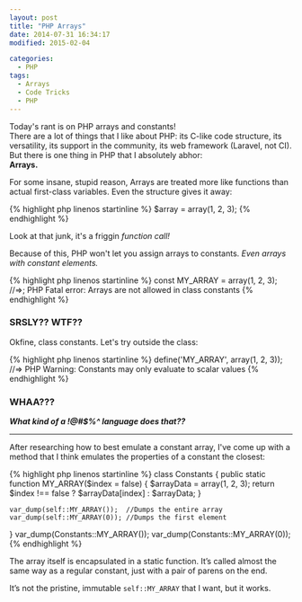 ```yaml
---
layout: post
title: "PHP Arrays"
date: 2014-07-31 16:34:17
modified: 2015-02-04

categories:
  - PHP
tags:
  - Arrays
  - Code Tricks
  - PHP
---
```

Today's rant is on PHP arrays and constants!  
There are a lot of things that I like about PHP: its C-like code structure,
its versatility, its support in the community, its web framework (Laravel, not CI).
But there is one thing in PHP that I absolutely abhor:  
**Arrays.**

For some insane, stupid reason, Arrays are treated more like functions
than actual first-class variables. Even the structure gives it away:

{% highlight php linenos startinline %}
$array = array(1, 2, 3);
{% endhighlight %}

Look at that junk, it's a friggin _function call!_

Because of this, PHP won't let you assign arrays to constants.
_Even arrays with constant elements._

{% highlight php linenos startinline %}
const MY_ARRAY = array(1, 2, 3);
//=>; PHP Fatal error: Arrays are not allowed in class constants
{% endhighlight %}

### SRSLY?? WTF??

Okfine, class constants. Let's try outside the class:

{% highlight php linenos startinline %}
define('MY_ARRAY', array(1, 2, 3));
//=> PHP Warning: Constants may only evaluate to scalar values
{% endhighlight %}

### WHAA???

**_What kind of a !@#$%^ language does that??_**

* * *

After researching how to best emulate a constant array, I've come up with a method
that I think emulates the properties of a constant the closest:

{% highlight php linenos startinline %}
class Constants
{
    public static function MY_ARRAY($index = false) {
        $arrayData = array(1, 2, 3);
        return $index !== false ? $arrayData[index] : $arrayData;
    }

    var_dump(self::MY_ARRAY());  //Dumps the entire array
    var_dump(self::MY_ARRAY(0)); //Dumps the first element

}
var_dump(Constants::MY_ARRAY());
var_dump(Constants::MY_ARRAY(0));
{% endhighlight %}

The array itself is encapsulated in a static function.
It’s called almost the same way as a regular constant,
just with a pair of parens on the end.

It’s not the pristine, immutable `self::MY_ARRAY` that I want, but it works.
